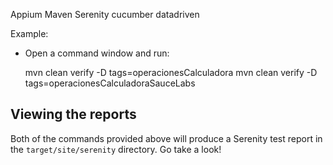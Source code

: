Appium Maven Serenity cucumber datadriven

Example:
- Open a command window and run:

	mvn clean verify -D tags=operacionesCalculadora
	mvn clean verify -D tags=operacionesCalculadoraSauceLabs
	

## Viewing the reports

Both of the commands provided above will produce a Serenity test report in the `target/site/serenity` directory. Go take a look!